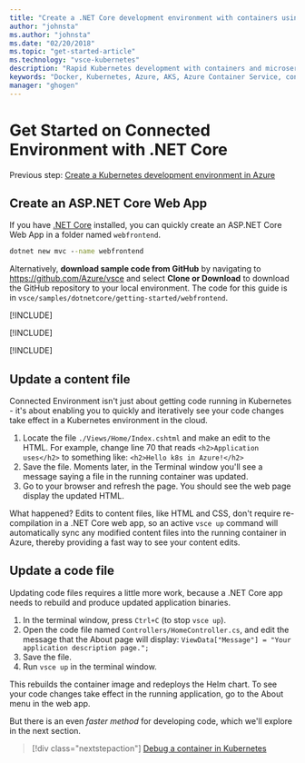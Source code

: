 ```yaml
---
title: "Create a .NET Core development environment with containers using Kubernetes in the cloud - Step 3 - Create an ASP.NET Core web app | Microsoft Docs"
author: "johnsta"
ms.author: "johnsta"
ms.date: "02/20/2018"
ms.topic: "get-started-article"
ms.technology: "vsce-kubernetes"
description: "Rapid Kubernetes development with containers and microservices on Azure"
keywords: "Docker, Kubernetes, Azure, AKS, Azure Container Service, containers"
manager: "ghogen"
---
```

# Get Started on Connected Environment with .NET Core

Previous step: [Create a Kubernetes development environment in Azure](get-started-netcore-02.md)

## Create an ASP.NET Core Web App
If you have [.NET Core](https://www.microsoft.com/net) installed, you can quickly create an ASP.NET Core Web App in a folder named `webfrontend`.
```cmd
dotnet new mvc --name webfrontend
```

Alternatively, **download sample code from GitHub** by navigating to https://github.com/Azure/vsce and select **Clone or Download** to download the GitHub repository to your local environment. The code for this guide is in `vsce/samples/dotnetcore/getting-started/webfrontend`.

[!INCLUDE[](includes/vsce-init.md)]

[!INCLUDE[](includes/ensure-env-created.md)]

[!INCLUDE[](includes/build-and-run-in-k8s-cli.md)]

## Update a content file
Connected Environment isn't just about getting code running in Kubernetes - it's about enabling you to quickly and iteratively see your code changes take effect in a Kubernetes environment in the cloud.

1. Locate the file `./Views/Home/Index.cshtml` and make an edit to the HTML. For example, change line 70 that reads `<h2>Application uses</h2>` to something like: `<h2>Hello k8s in Azure!</h2>`
1. Save the file. Moments later, in the Terminal window you'll see a message saying a file in the running container was updated.
1. Go to your browser and refresh the page. You should see the web page display the updated HTML.

What happened? Edits to content files, like HTML and CSS, don't require re-compilation in a .NET Core web app, so an active `vsce up` command will automatically sync any modified content files into the running container in Azure, thereby providing a fast way to see your content edits.

## Update a code file
Updating code files requires a little more work, because a .NET Core app needs to rebuild and produce updated application binaries.

1. In the terminal window, press `Ctrl+C` (to stop `vsce up`).
1. Open the code file named `Controllers/HomeController.cs`, and edit the message that the About page will display: `ViewData["Message"] = "Your application description page.";`
1. Save the file.
1. Run  `vsce up` in the terminal window. 

This rebuilds the container image and redeploys the Helm chart. To see your code changes take effect in the running application, go to the About menu in the web app.


But there is an even *faster method* for developing code, which we'll explore in the next section. 
> [!div class="nextstepaction"]
> [Debug a container in Kubernetes](get-started-netcore-04.md)

